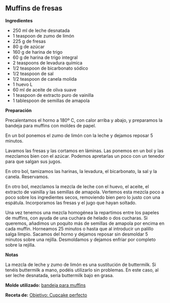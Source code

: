 ## Muffins de fresas

**Ingredientes**

- 250 ml de leche desnatada
- 1 teaspoon de zumo de limón
- 225 g de fresas
- 80 g de azúcar
- 160 g de harina de trigo
- 60 g de harina de trigo integral
- 2 teaspoons de levadura química
- 1/2 teaspoon de bicarbonato sódico
- 1/2 teaspoon de sal
- 1/2 teaspoon de canela molida
- 1 huevo L
- 60 ml de aceite de oliva suave 
- 1 teaspoon de extracto puro de vainilla
- 1 tablespoon de semillas de amapola

**Preparación**

Precalentamos el horno a 180º C, con calor arriba y abajo, y preparamos la bandeja para muffins con moldes de papel.

En un bol ponemos el zumo de limón con la leche y dejamos reposar 5 minutos.

Lavamos las fresas y las cortamos en láminas. Las ponemos en un bol y las mezclamos bien con el azúcar. Podemos apretarlas un poco con un tenedor para que salgan sus jugos.

En otro bol, tamizamos las harinas, la levadura, el bicarbonato, la sal y la canela. Reservamos.

En otro bol, mezclamos la mezcla de leche con el huevo, el aceite, el extracto de vainilla y las semillas de amapola. Vertemos esta mezcla poco a poco sobre los ingredientes secos, removiendo bien pero lo justo con una espátula. Incorporamos las fresas y el jugo que hayan soltado.

Una vez tenemos una mezcla homogénea la repartimos entre los papeles de muffins, con ayuda de una cuchara de helado o dos cucharas. Si queremos, añadimos un poquito más de semillas de amapola por encima en cada muffin. Horneamos 25 minutos o hasta que al introducir un palillo salga limpio. Sacamos del horno y dejamos reposar sin desmoldar 5 minutos sobre una rejilla. Desmoldamos y dejamos enfriar por completo sobre la rejilla.

**Notas**

La mezcla de leche y zumo de limón es una sustitución de buttermilk. Si tenéis buttermilk a mano, podéis utilizarlo sin problemas. En este caso, al ser leche desnatada, sería buttermilk bajo en grasa.

**Molde utilizado:** [bandeja para muffins](../../moldes-y-utensilios.md)

**Receta de:** [Objetivo: Cupcake perfecto](http://www.objetivocupcake.com/2013/07/muffins-light-de-fresa.html)